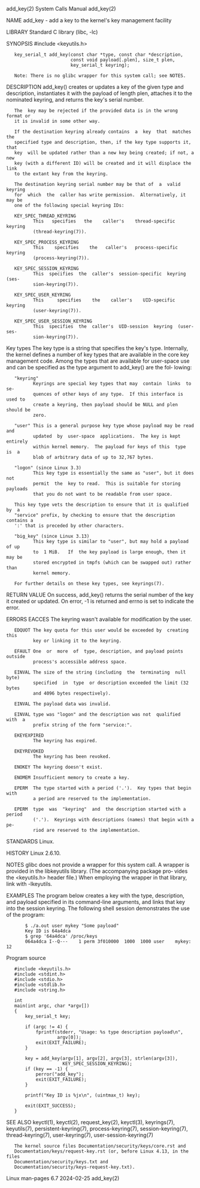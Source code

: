 add_key(2)                    System Calls Manual                   add_key(2)

NAME
       add_key - add a key to the kernel's key management facility

LIBRARY
       Standard C library (libc, -lc)

SYNOPSIS
       #include <keyutils.h>

       key_serial_t add_key(const char *type, const char *description,
                            const void payload[.plen], size_t plen,
                            key_serial_t keyring);

       Note: There is no glibc wrapper for this system call; see NOTES.

DESCRIPTION
       add_key()  creates  or updates a key of the given type and description,
       instantiates it with the payload of length plen,  attaches  it  to  the
       nominated keyring, and returns the key's serial number.

       The  key may be rejected if the provided data is in the wrong format or
       it is invalid in some other way.

       If the destination keyring already contains  a  key  that  matches  the
       specified type and description, then, if the key type supports it, that
       key  will be updated rather than a new key being created; if not, a new
       key (with a different ID) will be created and it will displace the link
       to the extant key from the keyring.

       The destination keyring serial number may be that of  a  valid  keyring
       for  which  the  caller has write permission.  Alternatively, it may be
       one of the following special keyring IDs:

       KEY_SPEC_THREAD_KEYRING
              This   specifies   the    caller's    thread-specific    keyring
              (thread-keyring(7)).

       KEY_SPEC_PROCESS_KEYRING
              This    specifies    the   caller's   process-specific   keyring
              (process-keyring(7)).

       KEY_SPEC_SESSION_KEYRING
              This  specifies  the  caller's  session-specific  keyring  (ses‐
              sion-keyring(7)).

       KEY_SPEC_USER_KEYRING
              This     specifies    the    caller's    UID-specific    keyring
              (user-keyring(7)).

       KEY_SPEC_USER_SESSION_KEYRING
              This  specifies  the  caller's  UID-session  keyring  (user-ses‐
              sion-keyring(7)).

   Key types
       The  key  type  is a string that specifies the key's type.  Internally,
       the kernel defines a number of key types that are available in the core
       key management code.  Among the types that are available for user-space
       use and can be specified as the type argument to add_key() are the fol‐
       lowing:

       "keyring"
              Keyrings are special key types that may  contain  links  to  se‐
              quences of other keys of any type.  If this interface is used to
              create a keyring, then payload should be NULL and plen should be
              zero.

       "user" This is a general purpose key type whose payload may be read and
              updated  by  user-space  applications.  The key is kept entirely
              within kernel memory.  The payload for keys of this  type  is  a
              blob of arbitrary data of up to 32,767 bytes.

       "logon" (since Linux 3.3)
              This key type is essentially the same as "user", but it does not
              permit  the  key to read.  This is suitable for storing payloads
              that you do not want to be readable from user space.

       This key type vets the description to ensure that it is qualified by  a
       "service" prefix, by checking to ensure that the description contains a
       ':' that is preceded by other characters.

       "big_key" (since Linux 3.13)
              This key type is similar to "user", but may hold a payload of up
              to  1 MiB.   If  the key payload is large enough, then it may be
              stored encrypted in tmpfs (which can be swapped out) rather than
              kernel memory.

       For further details on these key types, see keyrings(7).

RETURN VALUE
       On success, add_key() returns the serial number of the key  it  created
       or  updated.  On error, -1 is returned and errno is set to indicate the
       error.

ERRORS
       EACCES The keyring wasn't available for modification by the user.

       EDQUOT The key quota for this user would be exceeded by  creating  this
              key or linking it to the keyring.

       EFAULT One  or  more  of  type, description, and payload points outside
              process's accessible address space.

       EINVAL The size of the string (including  the  terminating  null  byte)
              specified  in  type  or description exceeded the limit (32 bytes
              and 4096 bytes respectively).

       EINVAL The payload data was invalid.

       EINVAL type was "logon" and the description was not  qualified  with  a
              prefix string of the form "service:".

       EKEYEXPIRED
              The keyring has expired.

       EKEYREVOKED
              The keyring has been revoked.

       ENOKEY The keyring doesn't exist.

       ENOMEM Insufficient memory to create a key.

       EPERM  The type started with a period ('.').  Key types that begin with
              a period are reserved to the implementation.

       EPERM  type  was  "keyring"  and  the description started with a period
              ('.').  Keyrings with descriptions (names) that begin with a pe‐
              riod are reserved to the implementation.

STANDARDS
       Linux.

HISTORY
       Linux 2.6.10.

NOTES
       glibc does not provide a wrapper for this system call.   A  wrapper  is
       provided  in  the  libkeyutils library.  (The accompanying package pro‐
       vides the <keyutils.h> header file.)  When  employing  the  wrapper  in
       that library, link with -lkeyutils.

EXAMPLES
       The program below creates a key with the type, description, and payload
       specified  in  its  command-line arguments, and links that key into the
       session keyring.  The following shell session demonstrates the  use  of
       the program:

           $ ./a.out user mykey "Some payload"
           Key ID is 64a4dca
           $ grep '64a4dca' /proc/keys
           064a4dca I--Q---    1 perm 3f010000  1000  1000 user    mykey: 12

   Program source

       #include <keyutils.h>
       #include <stdint.h>
       #include <stdio.h>
       #include <stdlib.h>
       #include <string.h>

       int
       main(int argc, char *argv[])
       {
           key_serial_t key;

           if (argc != 4) {
               fprintf(stderr, "Usage: %s type description payload\n",
                       argv[0]);
               exit(EXIT_FAILURE);
           }

           key = add_key(argv[1], argv[2], argv[3], strlen(argv[3]),
                         KEY_SPEC_SESSION_KEYRING);
           if (key == -1) {
               perror("add_key");
               exit(EXIT_FAILURE);
           }

           printf("Key ID is %jx\n", (uintmax_t) key);

           exit(EXIT_SUCCESS);
       }

SEE ALSO
       keyctl(1), keyctl(2), request_key(2), keyctl(3), keyrings(7),
       keyutils(7), persistent-keyring(7), process-keyring(7),
       session-keyring(7), thread-keyring(7), user-keyring(7),
       user-session-keyring(7)

       The kernel source files Documentation/security/keys/core.rst and
       Documentation/keys/request-key.rst (or, before Linux 4.13, in the files
       Documentation/security/keys.txt and
       Documentation/security/keys-request-key.txt).

Linux man-pages 6.7               2024-02-25                        add_key(2)
